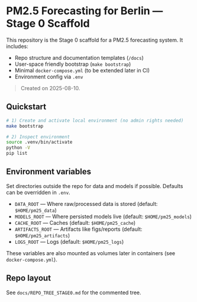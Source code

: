 # PM2.5 Forecasting for Berlin — Stage 0 Scaffold

This repository is the Stage 0 scaffold for a PM2.5 forecasting system. It includes:
- Repo structure and documentation templates (`/docs`)
- User-space friendly bootstrap (`make bootstrap`)
- Minimal `docker-compose.yml` (to be extended later in CI)
- Environment config via `.env`

> Created on 2025-08-10.

## Quickstart

```bash
# 1) Create and activate local environment (no admin rights needed)
make bootstrap

# 2) Inspect environment
source .venv/bin/activate
python -V
pip list
```

## Environment variables

Set directories outside the repo for data and models if possible. Defaults can be overridden in `.env`.

- `DATA_ROOT` — Where raw/processed data is stored (default: `$HOME/pm25_data`)
- `MODELS_ROOT` — Where persisted models live (default: `$HOME/pm25_models`)
- `CACHE_ROOT` — Caches (default: `$HOME/pm25_cache`)
- `ARTIFACTS_ROOT` — Artifacts like figs/reports (default: `$HOME/pm25_artifacts`)
- `LOGS_ROOT` — Logs (default: `$HOME/pm25_logs`)

These variables are also mounted as volumes later in containers (see `docker-compose.yml`).

## Repo layout

See `docs/REPO_TREE_STAGE0.md` for the commented tree.
